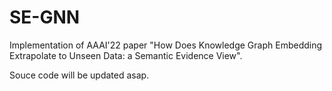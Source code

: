 # SE-GNN
Implementation of AAAI'22 paper "How Does Knowledge Graph Embedding Extrapolate to Unseen Data: a Semantic Evidence View".

Souce code will be updated asap.
